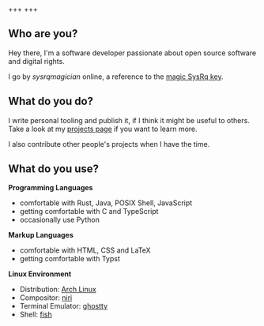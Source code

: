 +++
+++

## Who are you?

Hey there, I'm a software developer passionate about open source software and digital rights.

I go by *sysrqmagician* online, a reference to the [magic SysRq key](https://en.wikipedia.org/wiki/Magic_SysRq_key).

## What do you do?
I write personal tooling and publish it, if I think it might be useful to others. Take a look at my [projects page](/projects/) if you want to learn more.

I also contribute other people's projects when I have the time.

## What do you use?
**Programming Languages**
- comfortable with Rust, Java, POSIX Shell, JavaScript
- getting comfortable with C and TypeScript
- occasionally use Python

**Markup Languages**
- comfortable with HTML, CSS and LaTeX
- getting comfortable with Typst

**Linux Environment**
- Distribution: [Arch Linux](https://archlinux.org)
- Compositor: [niri](https://github.com/yalter/niri)
- Terminal Emulator: [ghostty](https://github.com/ghostty-org/ghostty)
- Shell: [fish](https://github.com/fish-shell/fish-shell)

